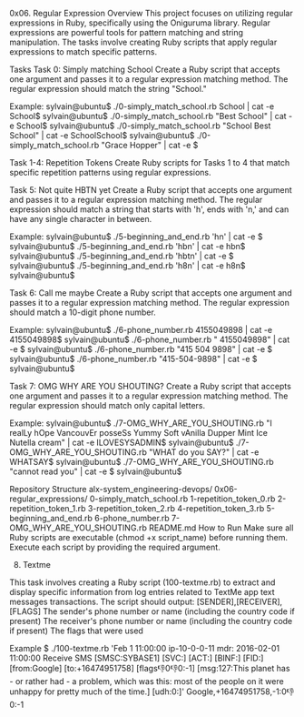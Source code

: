 0x06. Regular Expression
Overview
This project focuses on utilizing regular expressions in Ruby, specifically using the Oniguruma library. Regular expressions are powerful tools for pattern matching and string manipulation. The tasks involve creating Ruby scripts that apply regular expressions to match specific patterns.

Tasks
Task 0: Simply matching School
Create a Ruby script that accepts one argument and passes it to a regular expression matching method. The regular expression should match the string "School."

Example:
sylvain@ubuntu$ ./0-simply_match_school.rb School | cat -e
School$
sylvain@ubuntu$ ./0-simply_match_school.rb "Best School" | cat -e
School$
sylvain@ubuntu$ ./0-simply_match_school.rb "School Best School" | cat -e
SchoolSchool$
sylvain@ubuntu$ ./0-simply_match_school.rb "Grace Hopper" | cat -e
$

Task 1-4: Repetition Tokens
Create Ruby scripts for Tasks 1 to 4 that match specific repetition patterns using regular expressions.

Task 5: Not quite HBTN yet
Create a Ruby script that accepts one argument and passes it to a regular expression matching method. The regular expression should match a string that starts with 'h', ends with 'n,' and can have any single character in between.

Example:
sylvain@ubuntu$ ./5-beginning_and_end.rb 'hn' | cat -e
$
sylvain@ubuntu$ ./5-beginning_and_end.rb 'hbn' | cat -e
hbn$
sylvain@ubuntu$ ./5-beginning_and_end.rb 'hbtn' | cat -e
$
sylvain@ubuntu$ ./5-beginning_and_end.rb 'h8n' | cat -e
h8n$
sylvain@ubuntu$

Task 6: Call me maybe
Create a Ruby script that accepts one argument and passes it to a regular expression matching method. The regular expression should match a 10-digit phone number.

Example:
sylvain@ubuntu$ ./6-phone_number.rb 4155049898 | cat -e
4155049898$
sylvain@ubuntu$ ./6-phone_number.rb " 4155049898" | cat -e
$
sylvain@ubuntu$ ./6-phone_number.rb "415 504 9898" | cat -e
$
sylvain@ubuntu$ ./6-phone_number.rb "415-504-9898" | cat -e
$
sylvain@ubuntu$

Task 7: OMG WHY ARE YOU SHOUTING?
Create a Ruby script that accepts one argument and passes it to a regular expression matching method. The regular expression should match only capital letters.

Example:
sylvain@ubuntu$ ./7-OMG_WHY_ARE_YOU_SHOUTING.rb "I realLy hOpe VancouvEr posseSs Yummy Soft vAnilla Dupper Mint Ice Nutella cream" | cat -e
ILOVESYSADMIN$
sylvain@ubuntu$ ./7-OMG_WHY_ARE_YOU_SHOUTING.rb "WHAT do you SAY?" | cat -e
WHATSAY$
sylvain@ubuntu$ ./7-OMG_WHY_ARE_YOU_SHOUTING.rb "cannot read you" | cat -e
$
sylvain@ubuntu$

Repository Structure
alx-system_engineering-devops/
0x06-regular_expressions/
0-simply_match_school.rb
1-repetition_token_0.rb
2-repetition_token_1.rb
3-repetition_token_2.rb
4-repetition_token_3.rb
5-beginning_and_end.rb
6-phone_number.rb
7-OMG_WHY_ARE_YOU_SHOUTING.rb
README.md
How to Run
Make sure all Ruby scripts are executable (chmod +x script_name) before running them. Execute each script by providing the required argument.

8. Textme

This task involves creating a Ruby script (100-textme.rb) to extract and display specific information from log entries related to TextMe app text messages transactions.
The script should output: [SENDER],[RECEIVER],[FLAGS]
The sender's phone number or name (including the country code if present)
The receiver's phone number or name (including the country code if present)
The flags that were used

Example
$ ./100-textme.rb 'Feb 1 11:00:00 ip-10-0-0-11 mdr: 2016-02-01 11:00:00 Receive SMS [SMSC:SYBASE1] [SVC:] [ACT:] [BINF:] [FID:] [from:Google] [to:+16474951758] [flags:-1:0:-1:0:-1] [msg:127:This planet has - or rather had - a problem, which was this: most of the people on it were unhappy for pretty much of the time.] [udh:0:]'
Google,+16474951758,-1:0:-1:0:-1

